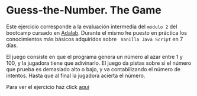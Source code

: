 # Guess-the-Number. The Game

Este ejercicio corresponde a la evaluación intermedia del `módulo 2` del bootcamp cursado en [Adalab](https://adalab.es/). Durante el mismo he puesto en práctica los conocimientos más básicos adquiridos sobre ` Vanilla Java Script` en 7 días.

El juego consiste en que el programa genera un número al azar entre 1 y 100, y la jugadora tiene que adivinarlo. El juego da pistas sobre si el número que prueba es demasiado alto o bajo, y va contabilizando el número de intentos. Hasta que al final la jugadora acierta el número.

Para ver el ejercicio haz click [aquí](https://nataliamigallon.github.io/Guess-the-Number/)
